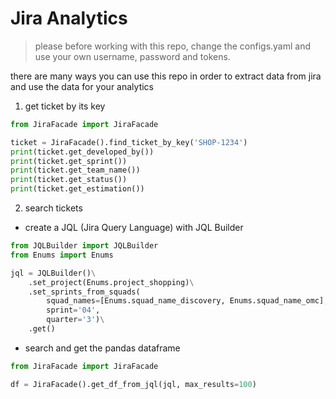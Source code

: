 # Jira Analytics

> please before working with this repo, change the configs.yaml and use your own username, password and tokens.

there are many ways you can use this repo in order to extract data from jira and use the data for your analytics

1. get ticket by its key

```python
from JiraFacade import JiraFacade

ticket = JiraFacade().find_ticket_by_key('SHOP-1234')
print(ticket.get_developed_by())
print(ticket.get_sprint())
print(ticket.get_team_name())
print(ticket.get_status())
print(ticket.get_estimation())
```

2. search tickets 

- create a JQL (Jira Query Language) with JQL Builder
```python
from JQLBuilder import JQLBuilder
from Enums import Enums

jql = JQLBuilder()\
    .set_project(Enums.project_shopping)\
    .set_sprints_from_squads(
        squad_names=[Enums.squad_name_discovery, Enums.squad_name_omc],
        sprint='04',
        quarter='3')\
    .get()
```
  - search and get the pandas dataframe
```python
from JiraFacade import JiraFacade

df = JiraFacade().get_df_from_jql(jql, max_results=100)
```